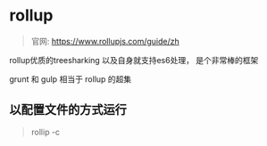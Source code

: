 # rollup
> 官网: https://www.rollupjs.com/guide/zh

rollup优质的treesharking 以及自身就支持es6处理， 是个非常棒的框架

grunt 和 gulp 相当于 rollup 的超集

## 以配置文件的方式运行
> rollip -c



